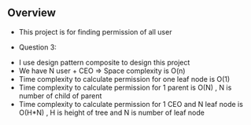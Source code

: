 ## Overview
- This project is for finding permission of all user

- Question 3:
+  I use design pattern composite to design this project
+  We have N user + CEO => Space complexity is O(n)
+ Time complexity to calculate permission for one leaf node is O(1) 
+ Time complexity to calculate permission for 1 parent is O(N) , N is number of child of parent
+ Time complexity to calculate permission for 1 CEO and N leaf node is O(H*N) , H is height of tree and N is number of leaf node 


